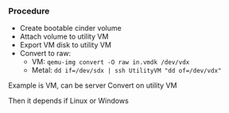 ---
---
### Procedure
- Create bootable cinder volume
- Attach volume to utility VM
- Export VM disk to utility VM
- Convert to raw:
  - VM: `qemu-img convert -O raw in.vmdk /dev/vdx`
  - Metal: `dd if=/dev/sdx | ssh UtilityVM "dd of=/dev/vdx"`
<!--
In most cases it is possible to consolidate legacy VMs into your Openstack cloud. Here you’ll learn how to do it for Windows and Linux VMs step by step. For example: what tools to use, how to automate the driver injection, and how to handle the network config.
-->

<aside class="notes">
  Example is VM, can be server
  Convert on utility VM

  Then it depends if Linux or Windows
</aside>
